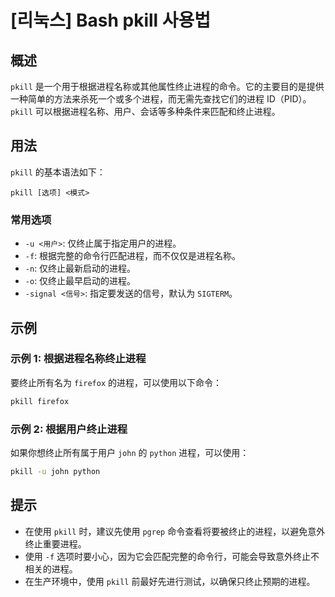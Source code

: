 # [리눅스] Bash pkill 사용법

## 概述
`pkill` 是一个用于根据进程名称或其他属性终止进程的命令。它的主要目的是提供一种简单的方法来杀死一个或多个进程，而无需先查找它们的进程 ID（PID）。`pkill` 可以根据进程名称、用户、会话等多种条件来匹配和终止进程。

## 用法
`pkill` 的基本语法如下：
```
pkill [选项] <模式>
```

### 常用选项
- `-u <用户>`: 仅终止属于指定用户的进程。
- `-f`: 根据完整的命令行匹配进程，而不仅仅是进程名称。
- `-n`: 仅终止最新启动的进程。
- `-o`: 仅终止最早启动的进程。
- `-signal <信号>`: 指定要发送的信号，默认为 `SIGTERM`。

## 示例
### 示例 1: 根据进程名称终止进程
要终止所有名为 `firefox` 的进程，可以使用以下命令：
```bash
pkill firefox
```

### 示例 2: 根据用户终止进程
如果你想终止所有属于用户 `john` 的 `python` 进程，可以使用：
```bash
pkill -u john python
```

## 提示
- 在使用 `pkill` 时，建议先使用 `pgrep` 命令查看将要被终止的进程，以避免意外终止重要进程。
- 使用 `-f` 选项时要小心，因为它会匹配完整的命令行，可能会导致意外终止不相关的进程。
- 在生产环境中，使用 `pkill` 前最好先进行测试，以确保只终止预期的进程。